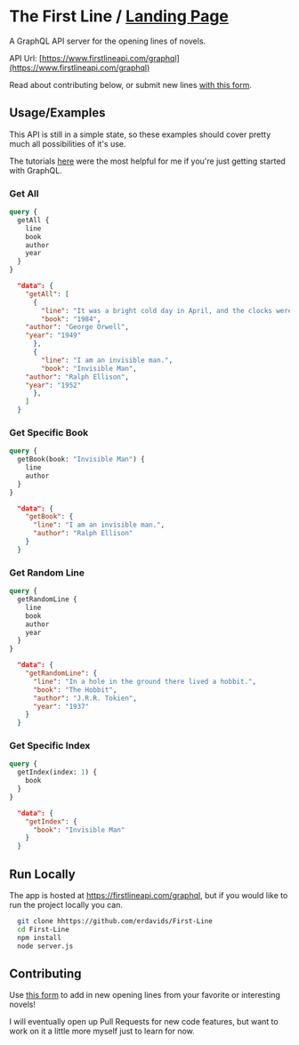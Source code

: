 
# The First Line / [Landing Page](https://www.firstlineapi.com)

A GraphQL API server for the opening lines of novels.

API Url: [https://www.firstlineapi.com/graphql](https://www.firstlineapi.com/graphql)

Read about contributing below, or submit new lines [with this form](https://docs.google.com/forms/d/e/1FAIpQLSc4Qsz4TdLKLe59xrw8wPV1CGFsaTJNOKGHr489Hp80LAuFlg/viewform?usp=sf_link).

## Usage/Examples
This API is still in a simple state, so these examples should cover pretty much all possibilities of it's use.

The tutorials [here](https://graphql.org/graphql-js/) were the most helpful for me if you're just getting started with GraphQL.
### Get All
```graphql
query {
  getAll {
    line
    book
    author
    year
  }
}
```
```JSON
  "data": {
    "getAll": [
      {
        "line": "It was a bright cold day in April, and the clocks were striking thirteen.",
        "book": "1984",
	"author": "George Orwell",
	"year": "1949"
      },
      {
        "line": "I am an invisible man.",
        "book": "Invisible Man",
	"author": "Ralph Ellison",
	"year": "1952"
      },
    ]
  }
```
### Get Specific Book
```graphql
query {
  getBook(book: "Invisible Man") {
    line 
    author
  }
}
```
```JSON
  "data": {
    "getBook": {
      "line": "I am an invisible man.",
      "author": "Ralph Ellison"
    }
  }
```

### Get Random Line 
```graphql
query {
  getRandomLine {
    line
    book
    author
    year
  }
}
```
```JSON
  "data": {
    "getRandomLine": {
      "line": "In a hole in the ground there lived a hobbit.",
      "book": "The Hobbit",
      "author": "J.R.R. Tokien",
      "year": "1937"
    }
  }
```

### Get Specific Index
```graphql
query {
  getIndex(index: 1) {
    book
  }
}
```
```JSON
  "data": {
    "getIndex": {
      "book": "Invisible Man"
    }
  }
```






  
## Run Locally

The app is hosted at https://firstlineapi.com/graphql, but if you would like to run the project locally you can.

```bash
  git clone hhttps://github.com/erdavids/First-Line
  cd First-Line
  npm install
  node server.js
```

  
## Contributing

Use [this form](https://docs.google.com/forms/d/e/1FAIpQLSc4Qsz4TdLKLe59xrw8wPV1CGFsaTJNOKGHr489Hp80LAuFlg/viewform?usp=sf_link) to add in new opening lines from your favorite or interesting novels! 

I will eventually open up Pull Requests for new code features, but want to work on it a little more myself just to learn for now.


  
